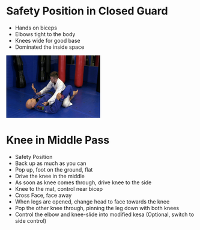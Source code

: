 # Safety Position in Closed Guard

* Hands on biceps
* Elbows tight to the body
* Knees wide for good base
* Dominated the inside space

<img src="https://github.com/gbjewjitsu/bjj/blob/main/media/safety%20position.gif" width="250"/>

# Knee in Middle Pass

* Safety Position
* Back up as much as you can
* Pop up, foot on the ground, flat
* Drive the knee in the middle
* As soon as knee comes through, drive knee to the side
* Knee to the mat, control near bicep
* Cross Face, face away
* When legs are opened, change head to face towards the knee
* Pop the other knee through, pinning the leg down with both knees
* Control the elbow and knee-slide into modified kesa (Optional, switch to side control)


